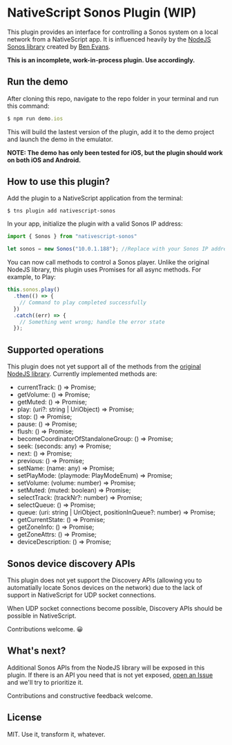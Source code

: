 # NativeScript Sonos Plugin (WIP)
This plugin provides an interface for controlling a Sonos system on a local network from a NativeScript app. It is influenced heavily by the [NodeJS Sonos library](https://github.com/bencevans/node-sonos) created by [Ben Evans](https://github.com/bencevans).

**This is an incomplete, work-in-process plugin. Use accordingly.**

## Run the demo
After cloning this repo, navigate to the repo folder in your terminal and run this command:
```typescript
$ npm run demo.ios
```
This will build the lastest version of the plugin, add it to the demo project and launch the demo in the emulator.

**NOTE: The demo has only been tested for iOS, but the plugin should work on both iOS and Android.**

## How to use this plugin?
Add the plugin to a NativeScript application from the terminal:
```
$ tns plugin add nativescript-sonos
```
In your app, initialize the plugin with a valid Sonos IP address:
```typescript
import { Sonos } from "nativescript-sonos"

let sonos = new Sonos("10.0.1.188"); //Replace with your Sonos IP address
```
You can now call methods to control a Sonos player. Unlike the original NodeJS library, this plugin uses Promises for all async methods. For example, to Play:
```typescript
this.sonos.play()
  .then(() => {
    // Command to play completed successfully
  })
  .catch((err) => {
    // Something went wrong; handle the error state
  });
```
## Supported operations
This plugin does not yet support all of the methods from the [original NodeJS library](https://github.com/bencevans/node-sonos). Currently implemented methods are:

- currentTrack: () => Promise<Track>;
- getVolume: () => Promise<number>;
- getMuted: () => Promise<boolean>;
- play: (uri?: string | UriObject) => Promise<boolean>;
- stop: () => Promise<boolean>;
- pause: () => Promise<boolean>;
- flush: () => Promise<any>;
- becomeCoordinatorOfStandaloneGroup: () => Promise<boolean>;
- seek: (seconds: any) => Promise<boolean>;
- next: () => Promise<boolean>;
- previous: () => Promise<boolean>;
- setName: (name: any) => Promise<any>;
- setPlayMode: (playmode: PlayModeEnum) => Promise<any>;
- setVolume: (volume: number) => Promise<any>;
- setMuted: (muted: boolean) => Promise<any>;
- selectTrack: (trackNr?: number) => Promise<boolean>;
- selectQueue: () => Promise<boolean>;
- queue: (uri: string | UriObject, positionInQueue?: number) => Promise<any>;
- getCurrentState: () => Promise<SonosState>;
- getZoneInfo: () => Promise<ZoneInfo>;
- getZoneAttrs: () => Promise<ZoneAttributes>;
- deviceDescription: () => Promise<any>;

## Sonos device discovery APIs
This plugin does not yet support the Discovery APIs (allowing you to automatially locate Sonos devices on the network) due to the lack of support in NativeScript for UDP socket connections.

When UDP socket connections become possible, Discovery APIs should be possible in NativeScript.

Contributions welcome. 😀

## What's next?
Additional Sonos APIs from the NodeJS library will be exposed in this plugin. If there is an API you need that is not yet exposed, [open an Issue](https://github.com/toddanglin/nativescript-sonos/issues) and we'll try to prioritize it.

Contributions and constructive feedback welcome.

## License
MIT. Use it, transform it, whatever.